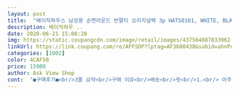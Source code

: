 ```yaml
---
layout: post 
title:  "베이직하우스 남성용 순면라운드 반팔티 오리지널팩 3p HATS0101, WHITE, BLACK" 
description: 베이직하우 ..
date: 2020-06-21 15:08:28 
img: https://static.coupangcdn.com/image/retail/images/437564087033962-20ce0cd1-6b75-4089-b3af-252b7cadf970.jpg 
linkUrl: https://link.coupang.com/re/AFFSDP?lptag=AF3600438&subid=ahnPublicAsk&pageKey=1712908037&itemId=2915091561&vendorItemId=5308206512&traceid=V0-113-85fdccea98786a1f 
categories: [1002] 
color: 4CAF50 
price: 15900 
author: Ask View Shop 
cont:  "●구매후기●<br/>3줄 요약<br/>구매 이유<br/>배송<br/>핏<br/>1.<br/> 아주 얇아서 이너웨어용<br/>10년 전에는 왼쪽 가슴에 연한 회색으로 베이직하우스라고 적혀있었는데<br/>2.<br/> 가로길이가 좀 긴 편<br/>3.<br/> 가성비 굳<br/>3개가 꼼꼼히 포장돼서 왔음<br/>@@@@@@<br/>개인적인 생각으로는 레이어드 이너티로 좋을듯해요.<br/><br/>그냥 셔츠나 맨투맨 안에 이너웨어로 입기 좋은 티임 ㅋㅋ<br/>그리고 길이가 생각보다 좀 길어요 ㅋㅋ<br/>근데 뜯어보니 약간 천? 공장 천냄새가 나서<br/>길이는 짧지않고 좋습니다.<br/><br/>다만 한가지 실망스러운 점도 있었는데 흰색 티를 주문했는데 흰색티 목부분에 갈색 점이 몇개가 보였습니다.<br/> 사진도 찍어뒀는데 솔직히 이 점을 보자마자 환불할까 하는 생각도 했습니다.<br/> 그래도 이미 뜯었고 환불 또 하기 귀찮기도하고 다행히 안쪽이라 외부로 보이는 것은 아니라서 그냥 입기로 했습니다.<br/> 개봉 받은 날 운동가야하는데 전날에 세탁기 돌렸다가 안마른거 아니었으면 바로 환불이나 반품했을것같아요.<br/> 이거 말고는 다 만족스럽고 지금도 베이직하우스 검정기본티 입고 후기 작성중입니다.<br/><br/>다음번에 또 기본티를 구매해야한다면 베이직 하우스 제품을 또 구매할 것같긴한데 아까 갈색점이 좀 아쉬워서 다음번에 오는 제품은 좀 그런게 없었으면 좋겠어요<br/>두께도 생각보다 얇아서 단독으로 입기는 좀 그렇고<br/>로켓배송되는 흰 티들 중에 가성비 좋은거 찾아보다가<br/>로켓배송으로 주문해서 하루만에 잘 도착했음!<br/>루즈핏은 아님! 정사이즈입니다 ㅋㅋ<br/>베이직하우스 제품을 구매한 이유는 전에 동생이 베이직하우스 그레이색상 기본 티셔를 선물해줬는데 그 티셔츠가 운동할 때 입는 티셔츠보다 더 오래되고 자주입었는데도 그 제품은 목 늘어짐없이 지금도 탄탄해서 이번에 베이직 하우스 티셔츠를 사면 이정도로 튼튼하게 입을 수 있을꺼라 생각해서 선택했습니다.<br/><br/>베이직하우스.<br/>라는걸 보고 구매했어요.<br/><br/>베이직하우스를 발견 ㅋㅋㅋ<br/>이거는 안적혀있음!! 걍 쌩 무지 흰티!!!<br/>정사이즈라서 평소대로 구매하시면됩니다.<br/><br/>제품 자체도 튼튼하고 마감이 좋아서 인지 운동한다고 거의 매일 돌려 입었는데도 목 늘어짐이 없고 매우 만족스럽습니다.<br/> 아마 또 기본 티가 필요하다면 재구매도 생각하고 있습니다.<br/> 진짜 기본에 충실한 무지티에, 가격도 저렴하고 목 늘어짐도 거의 없고 너무 만족스럽습니다.<br/> 베이직하우스 기본티가 나름 유명한데 그 유명한 값을 하는 것 같습니다.<br/><br/>제품은 흰색2, 검정1 제품을 구매했고 사이즈는 집에 줄자가 있어서 제 사이즈에 맞는 제품을 구매했는데 제품사항에 정사이즈로 잘 표기가 되어있는지 진짜 제 몸에 닥 맞는 크기의 제품이 왔습니다.<br/><br/>추억의 베이직하우스 ㅋㅋㅋㅋㅋ<br/>팔이 생각보다 짧고 살짝 얇은감이 있어서<br/>페브리즈 한 번 뿌려주고 입었습니다 ㅋㅋ<br/>헬스장에 갔는데 목부분이 다 늘어져서 쭈글쭈글한 티를 입고 운동하는 엄청 없어보이는 사람이 있었는데, 고개를 돌려서 거울을 보니까 하와와 본인 쨩이었던 거시에요.<br/> 와 진짜 이렇게 사람이 없어 보일 수도 있군아 싶어서 그날 바로 티셔츠를 주문했습니다.<br/> 운동할때만 입는 티셔츠라 신경안쓰려고 했는데 하루라도 더 빨리 주문할 것을 후회했습니다.<br/><br/>" 
---
```

